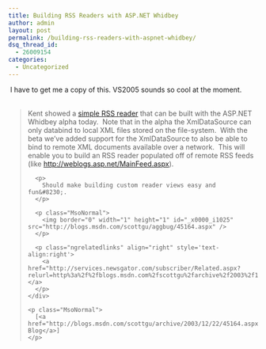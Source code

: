 ```yaml
---
title: Building RSS Readers with ASP.NET Whidbey
author: admin
layout: post
permalink: /building-rss-readers-with-aspnet-whidbey/
dsq_thread_id:
  - 26009154
categories:
  - Uncategorized
---
```

<div class="Section1">
  <p>
    &nbsp;I have to get me a copy of this. VS2005 sounds so cool at the moment. &nbsp;&nbsp;&nbsp;&nbsp;&nbsp;&nbsp;&nbsp;&nbsp;&nbsp;&nbsp;
  </p>
  
  <blockquote style='margin-top:5.0pt;margin-bottom:5.0pt'>
    <div>
      <p>
        Kent showed a <a href="http://weblogs.asp.net/ksharkey/posts/45161.aspx" title="http://weblogs.asp.net/ksharkey/posts/45161.aspx">simple RSS reader</a> that can be built with the ASP.NET Whidbey alpha today.&nbsp; Note that in the alpha the XmlDataSource can only databind to local XML files stored on the file-system.&nbsp; With the beta we&#8217;ve added support for the XmlDataSource to also be able to bind to remote XML documents available over a network.&nbsp; This will enable you to build an RSS reader populated off&nbsp;of remote RSS feeds (like <a href="http://weblogs.asp.net/MainFeed.aspx" title="http://weblogs.asp.net/MainFeed.aspx">http://weblogs.asp.net/MainFeed.aspx</a>).&nbsp;
      </p>
      
      <p>
        Should make building custom reader views easy and fun&#8230;.
      </p>
      
      <p class="MsoNormal">
        <img border="0" width="1" height="1" id="_x0000_i1025" src="http://blogs.msdn.com/scottgu/aggbug/45164.aspx" />
      </p>
      
      <p class="ngrelatedlinks" align="right" style='text-align:right'>
        <a href="http://services.newsgator.com/subscriber/Related.aspx?relurl=http%3a%2f%2fblogs.msdn.com%2fscottgu%2farchive%2f2003%2f12%2f22%2f45164.aspx">Related&#8230;</a>
      </p>
    </div>
    
    <p class="MsoNormal">
      [<a href="http://blogs.msdn.com/scottgu/archive/2003/12/22/45164.aspx">ScottGu&#8217;s Blog</a>]
    </p>
  </blockquote>
</div>